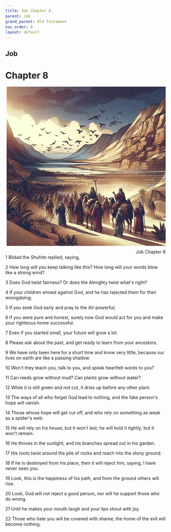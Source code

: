 ```yaml
---
title: Job Chapter 8
parent: Job
grand_parent: Old Testament
nav_order: 8
layout: default
---
```


## Job

# Chapter 8

<div style="clear: both; text-align: right;">
    <img src="/assets/Image/Job/500/8.jpg" alt="Job Chapter 8" class="chapter-image" style="max-width: 100%; height: auto; float: right; margin: 0 0 10px 10px; padding-left: 10%;">
    <figcaption style="font-size: 14px;">Job Chapter 8</figcaption>
</div>
1 Bildad the Shuhite replied, saying,

2 How long will you keep talking like this? How long will your words blow like a strong wind?

3 Does God twist fairness? Or does the Almighty twist what's right?

4 If your children sinned against God, and he has rejected them for their wrongdoing;

5 If you seek God early and pray to the All-powerful;

6 If you were pure and honest, surely now God would act for you and make your righteous home successful.

7 Even if you started small, your future will grow a lot.

8 Please ask about the past, and get ready to learn from your ancestors.

9 We have only been here for a short time and know very little, because our lives on earth are like a passing shadow.

10 Won't they teach you, talk to you, and speak heartfelt words to you?

11 Can reeds grow without mud? Can plants grow without water?

12 While it is still green and not cut, it dries up before any other plant.

13 The ways of all who forget God lead to nothing, and the fake person's hope will vanish.

14 Those whose hope will get cut off, and who rely on something as weak as a spider's web.

15 He will rely on his house, but it won't last; he will hold it tightly, but it won't remain.

16 He thrives in the sunlight, and his branches spread out in his garden.

17 His roots twist around the pile of rocks and reach into the stony ground.

18 If he is destroyed from his place, then it will reject him, saying, I have never seen you.

19 Look, this is the happiness of his path, and from the ground others will rise.

20 Look, God will not reject a good person, nor will he support those who do wrong.

21 Until he makes your mouth laugh and your lips shout with joy.

22 Those who hate you will be covered with shame; the home of the evil will become nothing.


